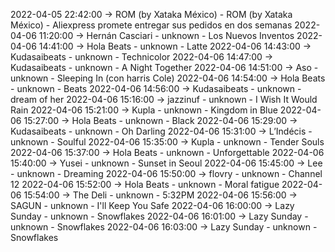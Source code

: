 2022-04-05 22:42:00 -> ROM (by Xataka México) - ROM (by Xataka México) - Aliexpress promete entregar sus pedidos en dos semanas
2022-04-06 11:20:00 -> Hernán Casciari - unknown - Los Nuevos Inventos
2022-04-06 14:41:00 -> Hola Beats - unknown - Latte
2022-04-06 14:43:00 -> Kudasaibeats - unknown - Technicolor
2022-04-06 14:47:00 -> Kudasaibeats - unknown - A Night Together
2022-04-06 14:51:00 -> Aso - unknown - Sleeping In (con harris Cole)
2022-04-06 14:54:00 -> Hola Beats - unknown - Beats
2022-04-06 14:56:00 -> Kudasaibeats - unknown - dream of her
2022-04-06 15:16:00 -> jazzinuf - unknown - I Wish It Would Rain
2022-04-06 15:21:00 -> Kupla - unknown - Kingdom in Blue
2022-04-06 15:27:00 -> Hola Beats - unknown - Black
2022-04-06 15:29:00 -> Kudasaibeats - unknown - Oh Darling
2022-04-06 15:31:00 -> L’Indécis - unknown - Soulful
2022-04-06 15:35:00 -> Kupla - unknown - Tender Souls
2022-04-06 15:37:00 -> Hola Beats - unknown - Unforgettable
2022-04-06 15:40:00 -> Yusei - unknown - Sunset in Seoul
2022-04-06 15:45:00 -> Lee - unknown - Dreaming
2022-04-06 15:50:00 -> flovry - unknown - Channel 12
2022-04-06 15:52:00 -> Hola Beats - unknown - Moral fatigue
2022-04-06 15:54:00 -> The Deli - unknown - 5:32PM
2022-04-06 15:56:00 -> SAGUN - unknown - I'll Keep You Safe
2022-04-06 16:00:00 -> Lazy Sunday - unknown - Snowflakes
2022-04-06 16:01:00 -> Lazy Sunday - unknown - Snowflakes
2022-04-06 16:03:00 -> Lazy Sunday - unknown - Snowflakes
